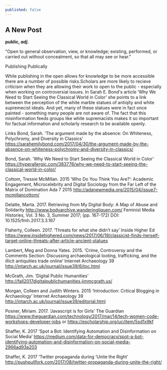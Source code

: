 ```yaml
---
published: false
---
```

## A New Post

**public, _adj._**

"Open to general observation, view, or knowledge; existing, performed, or carried out without concealment, so that all may see or hear." 

Publishing Publically

While publishing in the open allows for knowledge to be more accessible there are a number of possible risks.Scholars are more likely to recieve criticism when they are allowing their work to open to the public - especially when working on controversial issues.
In Sarah E. Bond's article ‘Why We Need to Start Seeing the Classical World in Color’ she points to a link between the perception of the white marble statues of antiqity and white supremecist ideals. And yet, many of these statues were in fact once painted - something many people are not aware of. The fact that this misinformation feeds groups like white supremacists makes it so important for factual information and scholarly research to be available openly.

Links
Bond, Sarah. ‘The argument made by the absence: On Whiteness, Polychromy, and Diversity in Classics’ https://sarahemilybond.com/2017/04/30/the-argument-made-by-the-absence-on-whiteness-polychromy-and-diversity-in-classics/

Bond, Sarah. ‘Why We Need to Start Seeing the Classical World in Color’ https://hyperallergic.com/383776/why-we-need-to-start-seeing-the-classical-world-in-color/

Cottom, Tressie McMillan. 2015 ‘Who Do You Think You Are?’: Academic Engagement, Microcelebrity and Digital Sociology from the Far Left of the Matrix of Domination Ada 7 2015 http://adanewmedia.org/2015/04/issue7-mcmillancottom/

Delatte, Marta. 2017. Retrieving from My Digital Body: A Map of Abuse and Solidarity http://www.bodyarchive.wanderingliquen.com/ Feminist Media Histories, Vol. 3 No. 3, Summer 2017; (pp. 167-172) DOI: 10.1525/fmh.2017.3.3.167

Flaherty, Colleen. 2017. ‘Threats for what she didn’t say’ Inside Higher Ed https://www.insidehighered.com/news/2017/06/19/classicist-finds-herself-target-online-threats-after-article-ancient-statues

Lambert, Meg and Donna Yates. 2015. ‘Crime, Controversy and the Comments Section: Discussing archaeological looting, trafficking, and the illicit antiquities trade online’ Internet Archaeology 39 http://intarch.ac.uk/journal/issue39/6/toc.html

McGrath, Jim. ‘Digital Public Humanities’ http://fall2017digitalpublichumanities.jimmcgrath.us/

Morgan, Colleen and Judith Winters. 2015 ‘Introduction: Critical Blogging in Archaeology’ Internet Archaeology 39 http://intarch.ac.uk/journal/issue39/editorial.html

Posner, Miriam. 2017. ‘Javascript is for Girls’ The Guardian https://www.theguardian.com/technology/2017/mar/14/tech-women-code-workshops-developer-jobs or https://escholarship.org/uc/item/5sd1x9kf

Shaffer, K. 2017 ‘Spot a Bot: Identifying Automation and Disinformation on Social Media’ https://medium.com/data-for-democracy/spot-a-bot-identifying-automation-and-disinformation-on-social-media-2966ad93a203

Shaffer, K. 2017 ‘Twitter propaganda during ‘Unite the Right’ http://pushpullfork.com/2017/08/twitter-propaganda-during-unite-the-right/

